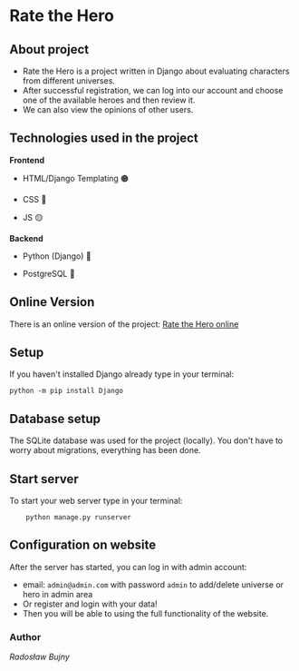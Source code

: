 # Rate the Hero

## About project

* Rate the Hero is a project written in Django about evaluating characters from different universes. 
* After successful registration, we can log into our account and choose one of the available heroes and then review it. 
* We can also view the opinions of other users.


## Technologies used in the project
**Frontend**

- HTML/Django Templating 🟠

- CSS 🔵

- JS 🟡

**Backend**

- Python (Django) 🐍

- PostgreSQL 🐘

## Online Version

There is an online version of the project: [Rate the Hero online](http://ratethehero-env.eba-prgvqi9f.us-east-1.elasticbeanstalk.com)


## Setup

If you haven't installed Django already type in your terminal:

```
python -m pip install Django
```

## Database setup

The SQLite database was used for the project (locally).
You don't have to worry about migrations, everything has been done.

## Start server

To start your web server type in your terminal:

```
    python manage.py runserver
```

## Configuration on website

After the server has started, you can log in with admin account:
- email: `admin@admin.com` with password `admin` to add/delete universe or hero in admin area
- Or register and login with your data!
- Then you will be able to using the full functionality of the website.

### Author

*Radosław Bujny*
